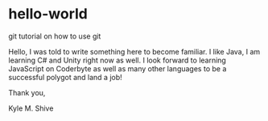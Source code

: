 # hello-world
git tutorial on how to use git

Hello, I was told to write something here to become familiar. I like Java, I am learning C# and Unity right now as well. I look forward to learning JavaScript on Coderbyte as well as many other languages to be a successful polygot and land a job! 

Thank you, 

Kyle M. Shive 
